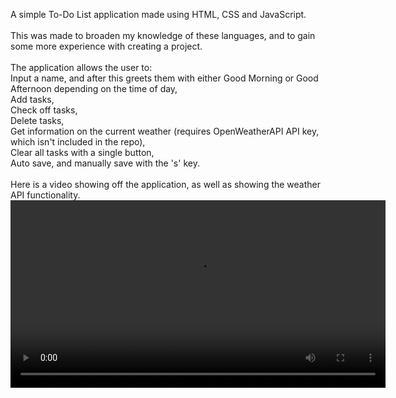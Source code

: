 A simple To-Do List application made using HTML, CSS and JavaScript.\
\
This was made to broaden my knowledge of these languages, and to gain some more experience with creating a project.\
\
The application allows the user to:\
Input a name, and after this greets them with either Good Morning or Good Afternoon depending on the time of day,\
Add tasks,\
Check off tasks,\
Delete tasks,\
Get information on the current weather (requires OpenWeatherAPI API key, which isn't included in the repo),\
Clear all tasks with a single button,\
Auto save, and manually save with the 's' key.\
\
Here is a video showing off the application, as well as showing the weather API functionality.\
[<video src="videos/Showcase.mp4" width="600" controls></video>](https://github.com/LukeEastwood080506/JS-ToDoApp/blob/main/videos/Showcase.mp4)
